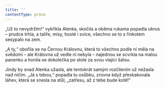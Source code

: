 ```yaml
---
title: ''
contentType: prose
---
```


„Už to nevydržím!“ vykřikla Alenka, skočila a oběma rukama popadla ubrus – prudce trhla, a talíře, mísy, hosté i svíce, všechno se to s řinkotem sesypalo na zem.

„A ty,“ obořila se na Černou Královnu, která to všechno podle ní měla na svědomí – ale Královna už vedle ní nebyla – najednou se scvrkla na malou panenku a honila se dokolečka po stole za svou vlající šálou.

Jindy by snad Alenka užasla, ale tentokrát samým rozčilením už nežasla nad ničím. „Já s tebou,“ popadla tu osůbku, zrovna když přeskakovala láhev, která se snesla na stůl, „zatřesu, až z tebe bude kotě!“

